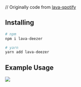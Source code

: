 // Originally code from [lava-spotify](https://github.com/Allvaa/lava-spotify)

## Installing
```sh
# npm
npm i lava-deezer

# yarn
yarn add lava-deezer
```

## Example Usage
<a href="https://github.com/MaaKoo-dev/lava-deezer"> <img src="https://cdn.discordapp.com/attachments/795512730940735508/881460887817429012/carbon.png"></a>
